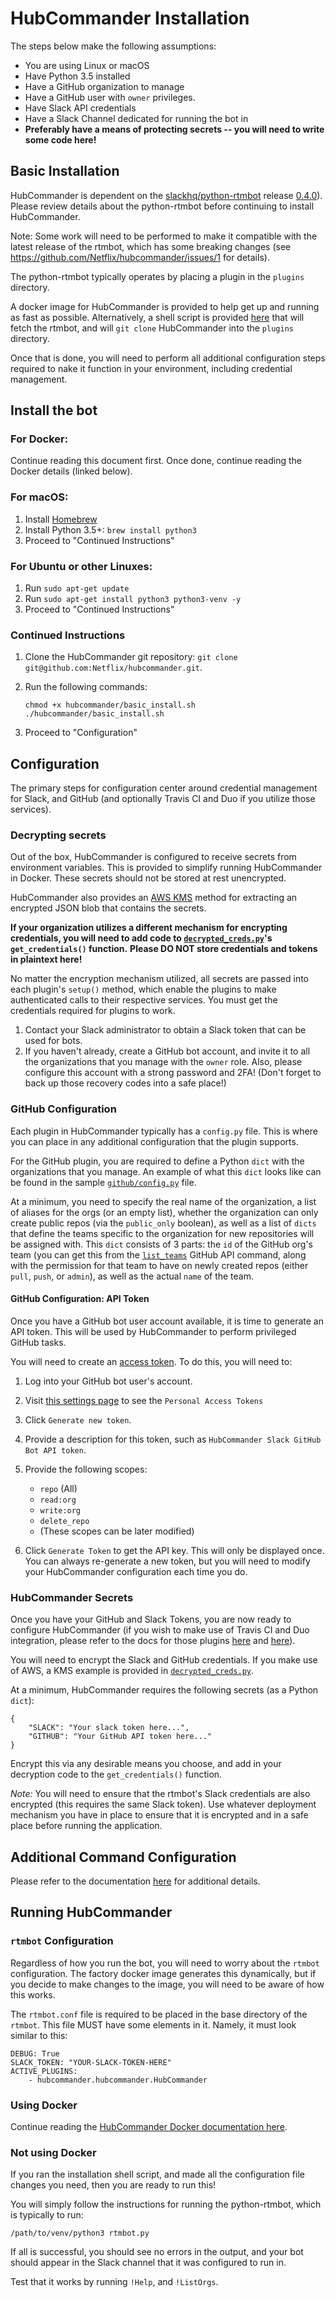 HubCommander Installation
=====================

The steps below make the following assumptions:
* You are using Linux or macOS
* Have Python 3.5 installed
* Have a GitHub organization to manage
* Have a GitHub user with `owner` privileges.
* Have Slack API credentials
* Have a Slack Channel dedicated for running the bot in
* **Preferably have a means of protecting secrets -- you will need to write some code here!**

Basic Installation
-----------------
HubCommander is dependent on the [slackhq/python-rtmbot](https://github.com/slackhq/python-rtmbot) 
release [0.4.0](https://github.com/slackhq/python-rtmbot/releases/tag/0.4.0)). Please review details about the
python-rtmbot before continuing to install HubCommander.

Note: Some work will need to be performed to make it compatible with the latest release of the rtmbot, 
which has some breaking changes (see https://github.com/Netflix/hubcommander/issues/1 for details).

The python-rtmbot typically operates by placing a plugin in the `plugins` directory.

A docker image for HubCommander is provided to help get up and running as fast as possible. Alternatively, 
a shell script is provided [here](https://github.com/Netflix/hubcommander/blob/master/basic_install.sh)
that will fetch the rtmbot, and will `git clone` HubCommander into the `plugins` directory.

Once that is done, you will need to perform all additional configuration steps required to nake it function in your
environment, including credential management.

Install the bot
--------------

### For Docker:

Continue reading this document first. Once done, continue reading the Docker details (linked below).

### For macOS:

1. Install [Homebrew](http://brew.sh)
2. Install Python 3.5+: `brew install python3`
3. Proceed to "Continued Instructions"

### For Ubuntu or other Linuxes:

1. Run `sudo apt-get update`
2. Run `sudo apt-get install python3 python3-venv -y`
3. Proceed to "Continued Instructions"

### Continued Instructions

1. Clone the HubCommander git repository: `git clone git@github.com:Netflix/hubcommander.git`.
2. Run the following commands:

   ```
   chmod +x hubcommander/basic_install.sh
   ./hubcommander/basic_install.sh
   ```
3. Proceed to "Configuration"

Configuration
--------------

The primary steps for configuration center around credential management for Slack, and GitHub
(and optionally Travis CI and Duo if you utilize those services).

### Decrypting secrets

Out of the box, HubCommander is configured to receive secrets from environment variables. This is provided
to simplify running HubCommander in Docker. These secrets should not be stored at rest unencrypted.

HubCommander also provides an [AWS KMS](https://aws.amazon.com/kms/) method for extracting an encrypted
JSON blob that contains the secrets.

**If your organization utilizes a different mechanism for encrypting credentials, you will need to add code 
to [`decrypted_creds.py`](https://github.com/Netflix/hubcommander/blob/master/decrypt_creds.py)'s
`get_credentials()` function.** __Please DO NOT store credentials and tokens in plaintext here!__

No matter the encryption mechanism utilized, all secrets are passed into each plugin's `setup()` method, which
enable the plugins to make authenticated calls to their respective services. You must get the credentials 
required for plugins to work.

1. Contact your Slack administrator to obtain a Slack token that can be used for bots.
2. If you haven't already, create a GitHub bot account, and invite it to all the organizations that 
   you manage with the `owner` role. Also, please configure this account with a strong password
   and 2FA! (Don't forget to back up those recovery codes into a safe place!)

### GitHub Configuration

Each plugin in HubCommander typically has a `config.py` file. This is where you can place in any additional
configuration that the plugin supports.

For the GitHub plugin, you are required to define a Python `dict` with the organizations that you manage. An example
of what this `dict` looks like can be found in the sample
[`github/config.py`](https://github.com/Netflix/hubcommander/blob/master/github/config.py) file.

At a minimum, you need to specify the real name of the organization, a list of aliases for the orgs (or an empty list),
whether the organization can only create public repos (via the `public_only` boolean), as well as 
a list of `dicts` that define the teams specific to the organization for new repositories will be assigned with. 
This `dict` consists of 3 parts:
the `id` of the GitHub org's team (you can get this from the
[`list_teams`](https://developer.github.com/v3/orgs/teams/#list-teams) GitHub API command, along with the 
permission for that team to have on newly created repos (either `pull`, `push`, or `admin`),
as well as the actual `name` of the team.

#### GitHub Configuration: API Token

Once you have a GitHub bot user account available, it is time to generate an API token. This will be used
by HubCommander to perform privileged GitHub tasks.

You will need to create an [access token](https://help.github.com/articles/creating-an-access-token-for-command-line-use/).
To do this, you will need to:

1. Log into your GitHub bot user's account.
2. Visit [this settings page](https://github.com/settings/tokens) to see the `Personal Access Tokens`
3. Click `Generate new token`.
4. Provide a description for this token, such as `HubCommander Slack GitHub Bot API token`.
5. Provide the following scopes:

   - `repo` (All)
   - `read:org`
   - `write:org`
   - `delete_repo`
   - (These scopes can be later modified)

6. Click `Generate Token` to get the API key. This will only be displayed once. You can always re-generate 
   a new token, but you will need to modify your HubCommander configuration each time you do.

### HubCommander Secrets

Once you have your GitHub and Slack Tokens, you are now ready to configure HubCommander (if you wish to make use
of Travis CI and Duo integration, please refer to the docs for those plugins
[here](travis_ci.md) and [here](authentication.md)).

You will need to encrypt the Slack and GitHub credentials. If you make use of AWS, a KMS example is provided 
in [`decrypted_creds.py`](https://github.com/Netflix/hubcommander/blob/master/decrypt_creds.py).

At a minimum, HubCommander requires the following secrets (as a Python `dict`):
```
{
    "SLACK": "Your slack token here...",
    "GITHUB": "Your GitHub API token here..."
}
```

Encrypt this via any desirable means you choose, and add in your decryption code to the `get_credentials()` function.

*Note:* You will need to ensure that the rtmbot's Slack credentials are also encrypted (this requires the 
same Slack token). Use whatever deployment mechanism you have in place to ensure that it is encrypted and 
in a safe place before running the application.

## Additional Command Configuration

Please refer to the documentation [here](command_config.md) for additional details.

Running HubCommander
-------------------

### `rtmbot` Configuration

Regardless of how you run the bot, you will need to worry about the `rtmbot` configuration. The factory docker image
generates this dynamically, but if you decide to make changes to the image, you will need to be aware of how
this works.

The `rtmbot.conf` file is required to be placed in the base directory of the `rtmbot`.  This file MUST have some 
elements in it. Namely, it must look similar to this:

```
DEBUG: True
SLACK_TOKEN: "YOUR-SLACK-TOKEN-HERE"
ACTIVE_PLUGINS:
    - hubcommander.hubcommander.HubCommander
```


### Using Docker

Continue reading the [HubCommander Docker documentation here](docker.md).

### Not using Docker

If you ran the installation shell script, and made all the configuration file changes you need, then you
are ready to run this!

You will simply follow the instructions for running the python-rtmbot, which is typically to run:
```
/path/to/venv/python3 rtmbot.py
```
If all is successful, you should see no errors in the output, and your bot should appear in the Slack channel
that it was configured to run in.

Test that it works by running `!Help`, and `!ListOrgs`.
